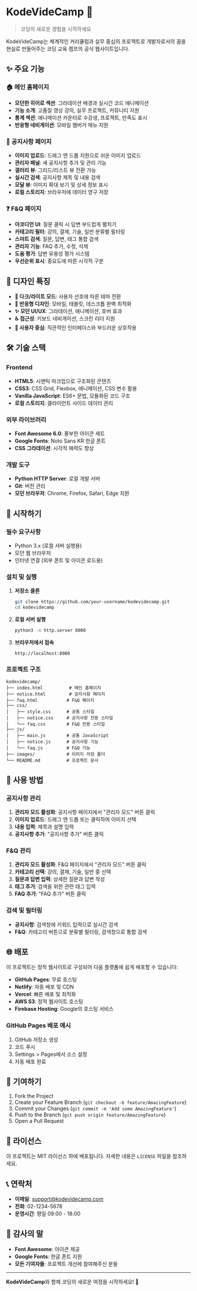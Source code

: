 # KodeVideCamp 🚀

> 코딩의 새로운 경험을 시작하세요

KodeVideCamp는 체계적인 커리큘럼과 실무 중심의 프로젝트로 개발자로서의 꿈을 현실로 만들어주는 코딩 교육 캠프의 공식 웹사이트입니다.

## ✨ 주요 기능

### 🏠 메인 홈페이지
- **모던한 히어로 섹션**: 그라데이션 배경과 실시간 코드 애니메이션
- **기능 소개**: 고품질 영상 강의, 실무 프로젝트, 커뮤니티 지원
- **통계 섹션**: 애니메이션 카운터로 수강생, 프로젝트, 만족도 표시
- **반응형 네비게이션**: 모바일 햄버거 메뉴 지원

### 📢 공지사항 페이지
- **이미지 업로드**: 드래그 앤 드롭 지원으로 쉬운 이미지 업로드
- **관리자 패널**: 새 공지사항 추가 및 관리 기능
- **갤러리 뷰**: 그리드/리스트 뷰 전환 가능
- **실시간 검색**: 공지사항 제목 및 내용 검색
- **모달 뷰**: 이미지 확대 보기 및 상세 정보 표시
- **로컬 스토리지**: 브라우저에 데이터 영구 저장

### ❓ F&Q 페이지
- **아코디언 UI**: 질문 클릭 시 답변 부드럽게 펼치기
- **카테고리 필터**: 강의, 결제, 기술, 일반 분류별 필터링
- **스마트 검색**: 질문, 답변, 태그 통합 검색
- **관리자 기능**: FAQ 추가, 수정, 삭제
- **도움 평가**: 답변 유용성 평가 시스템
- **우선순위 표시**: 중요도에 따른 시각적 구분

## 🎨 디자인 특징

- **🌙 다크/라이트 모드**: 사용자 선호에 따른 테마 전환
- **📱 반응형 디자인**: 모바일, 태블릿, 데스크톱 완벽 최적화
- **✨ 모던 UI/UX**: 그라데이션, 애니메이션, 호버 효과
- **♿ 접근성**: 키보드 네비게이션, 스크린 리더 지원
- **🎯 사용자 중심**: 직관적인 인터페이스와 부드러운 상호작용

## 🛠 기술 스택

### Frontend
- **HTML5**: 시맨틱 마크업으로 구조화된 콘텐츠
- **CSS3**: CSS Grid, Flexbox, 애니메이션, CSS 변수 활용
- **Vanilla JavaScript**: ES6+ 문법, 모듈화된 코드 구조
- **로컬 스토리지**: 클라이언트 사이드 데이터 관리

### 외부 라이브러리
- **Font Awesome 6.0**: 풍부한 아이콘 세트
- **Google Fonts**: Noto Sans KR 한글 폰트
- **CSS 그라데이션**: 시각적 매력도 향상

### 개발 도구
- **Python HTTP Server**: 로컬 개발 서버
- **Git**: 버전 관리
- **모던 브라우저**: Chrome, Firefox, Safari, Edge 지원

## 🚀 시작하기

### 필수 요구사항
- Python 3.x (로컬 서버 실행용)
- 모던 웹 브라우저
- 인터넷 연결 (외부 폰트 및 아이콘 로드용)

### 설치 및 실행

1. **저장소 클론**
   ```bash
   git clone https://github.com/your-username/kodevidecamp.git
   cd kodevidecamp
   ```

2. **로컬 서버 실행**
   ```bash
   python3 -m http.server 8000
   ```

3. **브라우저에서 접속**
   ```
   http://localhost:8000
   ```

### 프로젝트 구조
```
kodevidecamp/
├── index.html          # 메인 홈페이지
├── notice.html         # 공지사항 페이지
├── faq.html           # F&Q 페이지
├── css/
│   ├── style.css      # 공통 스타일
│   ├── notice.css     # 공지사항 전용 스타일
│   └── faq.css        # F&Q 전용 스타일
├── js/
│   ├── main.js        # 공통 JavaScript
│   ├── notice.js      # 공지사항 기능
│   └── faq.js         # F&Q 기능
├── images/            # 이미지 저장 폴더
└── README.md          # 프로젝트 문서
```

## 📖 사용 방법

### 공지사항 관리
1. **관리자 모드 활성화**: 공지사항 페이지에서 "관리자 모드" 버튼 클릭
2. **이미지 업로드**: 드래그 앤 드롭 또는 클릭하여 이미지 선택
3. **내용 입력**: 제목과 설명 입력
4. **공지사항 추가**: "공지사항 추가" 버튼 클릭

### F&Q 관리
1. **관리자 모드 활성화**: F&Q 페이지에서 "관리자 모드" 버튼 클릭
2. **카테고리 선택**: 강의, 결제, 기술, 일반 중 선택
3. **질문과 답변 입력**: 상세한 질문과 답변 작성
4. **태그 추가**: 검색을 위한 관련 태그 입력
5. **FAQ 추가**: "FAQ 추가" 버튼 클릭

### 검색 및 필터링
- **공지사항**: 검색창에 키워드 입력으로 실시간 검색
- **F&Q**: 카테고리 버튼으로 분류별 필터링, 검색창으로 통합 검색

## 🌐 배포

이 프로젝트는 정적 웹사이트로 구성되어 다음 플랫폼에 쉽게 배포할 수 있습니다:

- **GitHub Pages**: 무료 호스팅
- **Netlify**: 자동 배포 및 CDN
- **Vercel**: 빠른 배포 및 최적화
- **AWS S3**: 정적 웹사이트 호스팅
- **Firebase Hosting**: Google의 호스팅 서비스

### GitHub Pages 배포 예시
1. GitHub 저장소 생성
2. 코드 푸시
3. Settings > Pages에서 소스 설정
4. 자동 배포 완료

## 🤝 기여하기

1. Fork the Project
2. Create your Feature Branch (`git checkout -b feature/AmazingFeature`)
3. Commit your Changes (`git commit -m 'Add some AmazingFeature'`)
4. Push to the Branch (`git push origin feature/AmazingFeature`)
5. Open a Pull Request

## 📝 라이선스

이 프로젝트는 MIT 라이선스 하에 배포됩니다. 자세한 내용은 `LICENSE` 파일을 참조하세요.

## 📞 연락처

- **이메일**: support@kodevidecamp.com
- **전화**: 02-1234-5678
- **운영시간**: 평일 09:00 - 18:00

## 🙏 감사의 말

- **Font Awesome**: 아이콘 제공
- **Google Fonts**: 한글 폰트 지원
- **모든 기여자들**: 프로젝트 개선에 참여해주신 분들

---

**KodeVideCamp**와 함께 코딩의 새로운 여정을 시작하세요! 🎉
